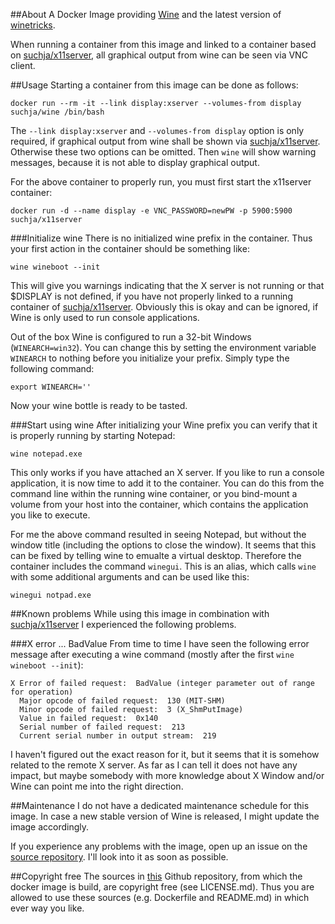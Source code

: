 ##About
A Docker Image providing [Wine](https://www.winehq.org) and the latest version of [winetricks](http://www.winetricks.org).

When running a container from this image and linked to a container based on [suchja/x11server](https://registry.hub.docker.com/u/suchja/x11server/), all graphical output from wine can be seen via VNC client.

##Usage
Starting a container from this image can be done as follows:

`docker run --rm -it --link display:xserver --volumes-from display suchja/wine /bin/bash`

The `--link display:xserver` and `--volumes-from display` option is only required, if graphical output from wine shall be shown via [suchja/x11server](https://registry.hub.docker.com/u/suchja/x11server/). Otherwise these two options can be omitted. Then `wine` will show warning messages, because it is not able to display graphical output.

For the above container to properly run, you must first start the x11server container:

`docker run -d --name display -e VNC_PASSWORD=newPW -p 5900:5900 suchja/x11server`

###Initialize wine
There is no initialized wine prefix in the container. Thus your first action in the container should be something like:

`wine wineboot --init`

This will give you warnings indicating that the X server is not running or that $DISPLAY is not defined, if you have not properly linked to a running container of [suchja/x11server](https://registry.hub.docker.com/u/suchja/x11server/). Obviously this is okay and can be ignored, if Wine is only used to run console applications.

Out of the box Wine is configured to run a 32-bit Windows (`WINEARCH=win32`). You can change this by setting the environment variable `WINEARCH` to nothing before you initialize your prefix. Simply type the following command:

`export WINEARCH=''`

Now your wine bottle is ready to be tasted.

###Start using wine
After initializing your Wine prefix you can verify that it is properly running by starting Notepad:

`wine notepad.exe`

This only works if you have attached an X server. If you like to run a console application, it is now time to add it to the container. You can do this from the command line within the running wine container, or you bind-mount a volume from your host into the container, which contains the application you like to execute.

For me the above command resulted in seeing Notepad, but without the window title (including the options to close the window). It seems that this can be fixed by telling wine to emualte a virtual desktop. Therefore the container includes the command `winegui`. This is an alias, which calls `wine` with some additional arguments and can be used like this:

`winegui notpad.exe`

##Known problems
While using this image in combination with [suchja/x11server](https://registry.hub.docker.com/u/suchja/x11server/) I experienced the following problems.

###X error ... BadValue
From time to time I have seen the following error message after executing a wine command (mostly after the first `wine wineboot --init`):

```
X Error of failed request:  BadValue (integer parameter out of range for operation)
  Major opcode of failed request:  130 (MIT-SHM)
  Minor opcode of failed request:  3 (X_ShmPutImage)
  Value in failed request:  0x140
  Serial number of failed request:  213
  Current serial number in output stream:  219
```

I haven't figured out the exact reason for it, but it seems that it is somehow related to the remote X server. As far as I can tell it does not have any impact, but maybe somebody with more knowledge about X Window and/or Wine can point me into the right direction.

##Maintenance
I do not have a dedicated maintenance schedule for this image. In case a new stable version of Wine is released, I might update the image accordingly.

If you experience any problems with the image, open up an issue on the [source repository](https://github.com/suchja/wine). I'll look into it as soon as possible.

##Copyright free
The sources in [this](https://github.com/suchja/wix-toolset.git) Github repository, from which the docker image is build, are copyright free (see LICENSE.md). Thus you are allowed to use these sources (e.g. Dockerfile and README.md) in which ever way you like.
